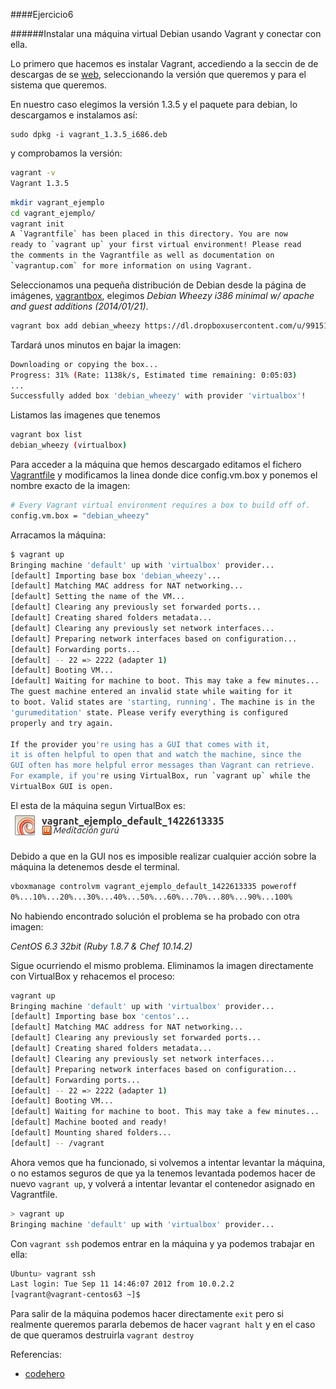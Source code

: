 ####Ejercicio6


######Instalar una máquina virtual Debian usando Vagrant y conectar con ella.

Lo primero que hacemos es instalar Vagrant, accediendo a la seccin de de descargas de se [web](http://downloads.vagrantup.com/), seleccionando la versión que queremos y para el sistema que queremos.

En nuestro caso elegimos la versión 1.3.5 y el paquete para debian, lo descargamos e instalamos así:

    sudo dpkg -i vagrant_1.3.5_i686.deb

y comprobamos la versión:

~~~bash
vagrant -v
Vagrant 1.3.5
~~~

~~~bash
mkdir vagrant_ejemplo
cd vagrant_ejemplo/
vagrant init
A `Vagrantfile` has been placed in this directory. You are now
ready to `vagrant up` your first virtual environment! Please read
the comments in the Vagrantfile as well as documentation on
`vagrantup.com` for more information on using Vagrant.
~~~

Seleccionamos una pequeña distribución de Debian desde la página de imágenes, [vagrantbox](http://www.vagrantbox.es/), elegimos
*Debian Wheezy i386 minimal w/ apache and guest additions (2014/01/21)*.

~~~bash
vagrant box add debian_wheezy https://dl.dropboxusercontent.com/u/99151903/wheezy.box
~~~

Tardará unos minutos en bajar la imagen:
~~~bash
Downloading or copying the box...
Progress: 31% (Rate: 1138k/s, Estimated time remaining: 0:05:03)
...
Successfully added box 'debian_wheezy' with provider 'virtualbox'!
~~~

Listamos las imagenes que tenemos

~~~bash
vagrant box list
debian_wheezy (virtualbox)
~~~

Para acceder a la máquina que hemos descargado editamos el fichero [Vagrantfile](https://docs.vagrantup.com/v2/vagrantfile/) y modificamos la linea donde dice config.vm.box y ponemos el nombre exacto de la imagen:

~~~bash
# Every Vagrant virtual environment requires a box to build off of.
config.vm.box = "debian_wheezy"
~~~

Arracamos la máquina:

~~~bash
$ vagrant up
Bringing machine 'default' up with 'virtualbox' provider...
[default] Importing base box 'debian_wheezy'...
[default] Matching MAC address for NAT networking...
[default] Setting the name of the VM...
[default] Clearing any previously set forwarded ports...
[default] Creating shared folders metadata...
[default] Clearing any previously set network interfaces...
[default] Preparing network interfaces based on configuration...
[default] Forwarding ports...
[default] -- 22 => 2222 (adapter 1)
[default] Booting VM...
[default] Waiting for machine to boot. This may take a few minutes...
The guest machine entered an invalid state while waiting for it
to boot. Valid states are 'starting, running'. The machine is in the
'gurumeditation' state. Please verify everything is configured
properly and try again.

If the provider you're using has a GUI that comes with it,
it is often helpful to open that and watch the machine, since the
GUI often has more helpful error messages than Vagrant can retrieve.
For example, if you're using VirtualBox, run `vagrant up` while the
VirtualBox GUI is open.

~~~
El esta de la máquina segun VirtualBox es:
![](debian.png)

Debido a que en la GUI nos es imposible realizar cualquier acción sobre la máquina la detenemos desde el terminal.

~~~bash
vboxmanage controlvm vagrant_ejemplo_default_1422613335 poweroff
0%...10%...20%...30%...40%...50%...60%...70%...80%...90%...100%
~~~

No habiendo encontrado solución el problema se ha probado con otra imagen:

*CentOS 6.3 32bit (Ruby 1.8.7 & Chef 10.14.2)*


Sigue ocurriendo el mismo problema. Eliminamos la imagen directamente con VirtualBox y rehacemos el proceso:

~~~bash
vagrant up
Bringing machine 'default' up with 'virtualbox' provider...
[default] Importing base box 'centos'...
[default] Matching MAC address for NAT networking...
[default] Clearing any previously set forwarded ports...
[default] Creating shared folders metadata...
[default] Clearing any previously set network interfaces...
[default] Preparing network interfaces based on configuration...
[default] Forwarding ports...
[default] -- 22 => 2222 (adapter 1)
[default] Booting VM...
[default] Waiting for machine to boot. This may take a few minutes...
[default] Machine booted and ready!
[default] Mounting shared folders...
[default] -- /vagrant
~~~

Ahora vemos que ha funcionado, si volvemos a intentar levantar la máquina, o no estamos seguros de que ya la tenemos levantada podemos hacer de nuevo `vagrant up`, y volverá a intentar levantar el contenedor asignado en Vagrantfile.

~~~bash
> vagrant up
Bringing machine 'default' up with 'virtualbox' provider...
~~~

Con `vagrant ssh` podemos entrar en la máquina y ya podemos trabajar en ella:

~~~bash
Ubuntu> vagrant ssh
Last login: Tue Sep 11 14:46:07 2012 from 10.0.2.2
[vagrant@vagrant-centos63 ~]$
~~~

Para salir de la máquina podemos hacer directamente `exit` pero si realmente queremos pararla debemos de hacer `vagrant halt` y en el caso de que queramos destruirla `vagrant destroy`


Referencias:

* [codehero](http://codehero.co/como-instalar-y-configurar-vagrant/)
